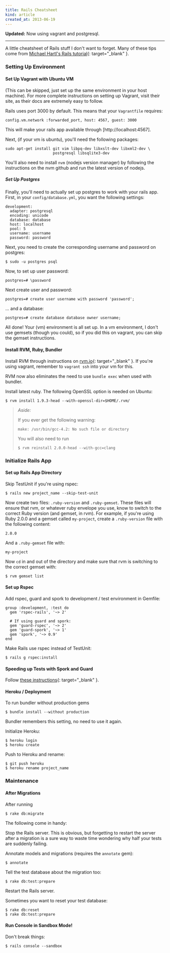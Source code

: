 ```yaml
---
title: Rails Cheatsheet
kind: article
created_at: 2013-06-19
---
```

<!-- _. -->

**Updated:** Now using vagrant and postgresql.

***

A little cheatsheet of Rails stuff I don't want to forget. Many of these
tips come from 
[Michael Hartl's Rails tutorial](http://ruby.railstutorial.org/){: target="_blank" }.

<!-- _. -->


### Setting Up Environment

#### Set Up Vagrant with Ubuntu VM 

(This can be skipped, just set up the same environment in your host machine).
For more complete instructions on setting up Vagrant, visit their site, as their
docs are extremely easy to follow.

Rails uses port 3000 by default. This means that your `Vagrantfile` requires:

    config.vm.network :forwarded_port, host: 4567, guest: 3000

This will make your rails app available through [http://localhost:4567].

Next, (if your vm is ubuntu), you'll need the following packages:

    sudo apt-get install git vim libpq-dev libxslt-dev libxml2-dev \
                         postgresql libsqlite3-dev

You'll also need to install `nvm` (nodejs version manager) by following the
instructions on the nvm github and run the latest version of nodejs.

##### Set Up Postgres

Finally, you'll need to actually set up postgres to work with your rails app.
First, in your `config/database.yml`, you want the following settings:

    development:
      adapter: postgresql
      encoding: unicode
      database: database
      host: localhost
      pool: 5
      username: username
      password: password

Next, you need to create the corresponding username and password on postgres:

    $ sudo -u postgres psql
    
Now, to set up user password:

    postgres=# \password

Next create user and password:

    postgres=# create user username with password 'password';

... and a database:

    postgres=# create database database owner username;

All done! Your (vm) environment is all set up. In a vm environment, I don't use
gemsets (though you could), so if you did this on vagrant, you can skip the
gemset instructions.


#### Install RVM, Ruby, Bundler

Install RVM through instructions on [rvm.io](http://rvm.io){: target="_blank" }.
If you're using vagrant, remember to `vagrant ssh` into your vm for this.

<!-- _. -->
RVM now also eliminates the need to use `bundle exec` when used with bundler. 

Install latest ruby. The following OpenSSL option is needed on Ubuntu:

    $ rvm install 1.9.3-head --with-openssl-dir=$HOME/.rvm/


> *Aside:*
> 
> If you ever get the following warning:
> 
> `make: /usr/bin/gcc-4.2: No such file or directory`
> 
> You will also need to run
> 
> `$ rvm reinstall 2.0.0-head --with-gcc=clang`


### Initialize Rails App

#### Set up Rails App Directory

Skip TestUnit if you're using rspec:

    $ rails new project_name --skip-test-unit
    
Now create two files: `.ruby-version` and `.ruby-gemset`. These files will 
ensure that rvm, or whatever ruby envelope you use, know to switch to the 
correct Ruby version (and gemset, in rvm). For example, if you're using Ruby
2.0.0 and a gemset called `my-project`, create a `.ruby-version` file with the
following content:

    2.0.0

And a `.ruby-gemset` file with:

    my-project

Now `cd` in and out of the directory and make sure that rvm is switching to the 
correct gemset with:

    $ rvm gemset list

#### Set up Rspec


Add rspec, guard and spork to development / test environment in Gemfile:
    
    group :development, :test do
      gem 'rspec-rails', '~> 2'

      # If using guard and spork:
      gem 'guard-rspec', '~> 2'
      gem 'guard-spork', '~> 1'
      gem 'spork', '~> 0.9'
    end

Make Rails use rspec instead of TestUnit:

    $ rails g rspec:install

#### Speeding up Tests with Spork and Guard

Follow 
[these instructions](http://ruby.railstutorial.org/chapters/static-pages#sec-guard){: target="_blank" }.
<!-- _. -->


#### Heroku / Deployment

To run bundler without production gems

    $ bundle install --without production

Bundler remembers this setting, no need to use it again.

Initialize Heroku:
    
    $ heroku login
    $ heroku create

Push to Heroku and rename:

    $ git push heroku
    $ heroku rename project_name



### Maintenance

#### After Migrations

After running
    
    $ rake db:migrate

The following come in handy:

Stop the Rails server. This is obvious, but forgetting to restart the server
after a migration is a sure way to waste time wondering why half your tests are
suddenly failing.

Annotate models and migrations (requires the `annotate` gem):

    $ annotate

Tell the test database about the migration too:

    $ rake db:test:prepare

Restart the Rails server.

Sometimes you want to reset your test database:

    $ rake db:reset
    $ rake db:test:prepare

#### Run Console in Sandbox Mode!

Don't break things:

    $ rails console --sandbox

